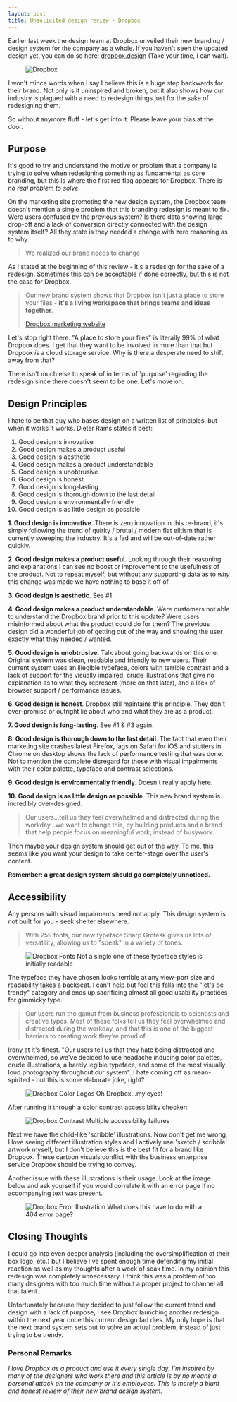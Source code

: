 ```yaml
---
layout: post
title: Unsolicited design review - Dropbox
---
```


Earlier last week the design team at Dropbox unveiled their new branding / design system for the company as a whole. If you haven't seen the updated design yet, you can do so here: <a href="https://dropbox.design/">dropbox.design</a> (Take your time, I can wait).

<figure>
    <picture>
        <img src="https://bradleytaunt.com/static/images/articles/dropbox-logo_djnecj_c_scale,w_1400.jpg"
        alt="Dropbox">
    </picture>
</figure>

I won't mince words when I say I believe this is a huge step backwards for their brand. Not only is it uninspired and broken, but it also shows how our industry is plagued with a need to redesign things just for the sake of redesigning them.

So without anymore fluff - let's get into it. Please leave your bias at the door.

## Purpose

It's good to try and understand the motive or problem that a company is trying to solve when redesigning something as fundamental as core branding, but this is where the first red flag appears for Dropbox. There is <i>no real problem to solve</i>.

On the marketing site promoting the new design system, the Dropbox team doesn't mention a single problem that this branding redesign is meant to fix. Were users confused by the previous system? Is there data showing large drop-off and a lack of conversion directly connected with the design system itself? All they state is they needed a change with zero reasoning as to why.

<blockquote>
    <p>We realized our brand needs to change</p>
</blockquote>

As I stated at the beginning of this review - it's a redesign for the sake of a redesign. Sometimes this can be acceptable if done correctly, but this is not the case for Dropbox.

<blockquote>
    <p>Our new brand system shows that Dropbox isn't just a place to store your files - <strong>it's a living workspace that brings teams and ideas together</strong>.</p>
    <footer><a href="https://dropbox.design/">Dropbox marketing website</a></footer>
</blockquote>

Let's stop right there. "A place to store your files" is literally 99% of what Dropbox does. I get that they want to be involved in more than that but Dropbox <i>is</i> a cloud storage service. Why is there a desperate need to shift away from that?

There isn't much else to speak of in terms of 'purpose' regarding the redesign since there doesn't seem to be one. Let's move on.

## Design Principles

I hate to be that guy who bases design on a written list of principles, but when it works it works. Dieter Rams states it best:

1. Good design is innovative
2. Good design makes a product useful
3. Good design is aesthetic
4. Good design makes a product understandable
5. Good design is unobtrusive
6. Good design is honest
7. Good design is long-lasting
8. Good design is thorough down to the last detail
9. Good design is environmentally friendly
10. Good design is as little design as possible

<p><strong>1. Good design is innovative</strong>. There is zero innovation in this re-brand, it's simply following the trend of quirky / brutal / modern flat elitism that is currently sweeping the industry. It's a fad and will be out-of-date rather quickly.</p>

<p><strong>2. Good design makes a product useful</strong>. Looking through their reasoning and explanations I can see no boost or improvement to the usefulness of the product. Not to repeat myself, but without any supporting data as to <i>why</i> this change was made we have nothing to base it off of.</p>

<p><strong>3. Good design is aesthetic</strong>. See #1.</p>

<p><strong>4. Good design makes a product understandable</strong>. Were customers not able to understand the Dropbox brand prior to this update? Were users misinformed about what the product could do for them? The previous design did a wonderful job of getting out of the way and showing the user exactly what they needed / wanted.</p>

<p><strong>5. Good design is unobtrusive</strong>. Talk about going backwards on this one. Original system was clean, readable and friendly to new users. Their current system uses an illegible typeface, colors with terrible contrast and a lack of support for the visually impaired, crude illustrations that give no explanation as to what they represent (more on that later), and a lack of browser support / performance issues.</p>

<p><strong>6. Good design is honest</strong>. Dropbox still maintains this principle. They don't over-promise or outright lie about who and what they are as a product.</p>

<p><strong>7. Good design is long-lasting</strong>. See #1 &amp; #3 again.</p>

<p><strong>8. Good design is thorough down to the last detail</strong>. The fact that even their marketing site crashes latest Firefox, lags on Safari for iOS and stutters in Chrome on desktop shows the lack of performance testing that was done. Not to mention the complete disregard for those with visual impairments with their color palette, typeface and contrast selections.</p>

<p><strong>9. Good design is environmentally friendly</strong>. Doesn't really apply here.</p>

<p><strong>10. Good design is as little design as possible</strong>. This new brand system is incredibly over-designed.</p>

<blockquote>
    <p>Our users...tell us they feel overwhelmed and distracted during the workday...we want to change this, by building products and a brand that help people focus on meaningful work, instead of busywork.</p>
</blockquote>

Then maybe your design system should get out of the way. To me, this seems like you want your design to take center-stage over the user's content.

<strong>Remember: a great design system should go completely unnoticed.</strong>

## Accessibility

Any persons with visual impairments need not apply. This design system is not built for you - seek shelter elsewhere.

<blockquote>
    <p>With 259 fonts, our new typeface Sharp Grotesk gives us lots of versa­tility, allowing us to "speak" in a variety of tones.</p>
</blockquote>

<figure>
    <picture>
        <img src="https://bradleytaunt.com/static/images/articles/dropbox-fonts_vthivw_c_scale,w_1122.jpg"
        alt="Dropbox Fonts">
    </picture>
    <span class="marginnote">Not a single one of these typeface styles is initially readable</span>
</figure>

The typeface they have chosen looks terrible at any view-port size and readability takes a backseat. I can't help but feel this falls into the "let's be trendy" category and ends up sacrificing almost all good usability practices for gimmicky type.

<blockquote>
    <p>Our users run the gamut from business professionals to scientists and creative types. Most of these folks tell us they feel overwhelmed and distracted during the workday, and that this is one of the biggest barriers to creating work they’re proud of.</p>
</blockquote>

Irony at it's finest. "Our users tell us that they hate being distracted and overwhelmed, so we've decided to use headache inducing color palettes, crude illustrations, a barely legible typeface, and some of the most visually loud photography throughout our system". I hate coming off as mean-spirited - but this is some elaborate joke, right?

<figure>
    <picture>
        <img src="https://bradleytaunt.com/static/images/articles/dropbox-logos-color_fcogaj_c_scale,w_1400.jpg"
        alt="Dropbox Color Logos">
    </picture>
    <span class="marginnote">Oh Dropbox...my eyes!</span>
</figure>

After running it through a color contrast accessibility checker:

<figure>
    <picture>
        <img src="https://bradleytaunt.com/static/images/articles/dropbox-contrast_plkfxb_c_scale,w_1400.jpg"
        alt="Dropbox Contrast">
    </picture>
    <span class="marginnote">Multiple accessibility failures</span>
</figure>

Next we have the child-like 'scribble' illustrations. Now don't get me wrong, I love seeing different illustration styles and I actively use 'sketch / scribble' artwork myself, but I don't believe this is the best fit for a brand like Dropbox. These cartoon visuals conflict with the business enterprise service Dropbox should be trying to convey.

Another issue with these illustrations is their usage. Look at the image below and ask yourself if you would correlate it with an error page if no accompanying text was present.

<figure>
    <picture>
        <img src="https://bradleytaunt.com/static/images/articles/dropbox-404_bovayg_c_scale,w_758.jpg"
        alt="Dropbox Error Illustration">
    </picture>
    <span class="marginnote">What does this have to do with a 404 error page?</span>
</figure>

## Closing Thoughts

I could go into even deeper analysis (including the oversimplification of their box logo, etc.) but I believe I've spent enough time defending my initial reaction as well as my thoughts after a week of soak time. In my opinion this redesign was completely unnecessary. I think this was a problem of too many designers with too much time without a proper project to channel all that talent.

Unfortunately because they decided to just follow the current trend and design with a lack of purpose, I see Dropbox launching another redesign within the next year once this current design fad dies. My only hope is that the next brand system sets out to solve an actual problem, instead of just trying to be trendy.

### Personal Remarks

<i>I love Dropbox as a product and use it every single day. I'm inspired by many of the designers who work there and this article is by no means a personal attack on the company or it's employees. This is merely a blunt and honest review of their new brand design system.</i>
